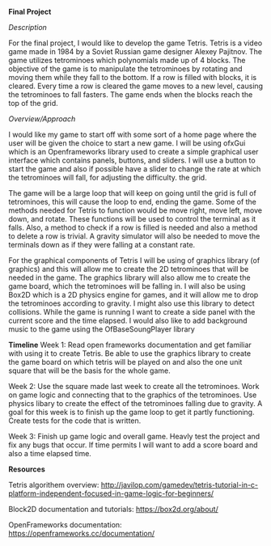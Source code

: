 **Final Project**

*Description*

For the final project, I would like to develop the game Tetris. Tetris is a video game made in 1984 by a Soviet
Russian game designer Alexey Pajitnov. The game utilizes tetrominoes which polynomials made up of 4 blocks. The
objective of the game is to manipulate the tetrominoes by rotating and moving them while they fall to the bottom.
If a row is filled with blocks, it is cleared. Every time a row is cleared the game moves to a new level, causing
the tetrominoes to fall fasters. The game ends when the blocks reach the top of
the grid.

*Overview/Approach*

I would like my game to start off with some sort of a home page where the user will be given the choice to start a new game. 
I will be using ofxGui which is an Openframeworks library used to create a simple graphical user interface which contains panels,
buttons, and sliders. I will use a button to start the game and also if possible have a slider to change the rate at which the 
tetrominoes will fall, for adjusting the difficulty. the grid. 

The game will be a large loop that will keep on going until the grid is full of tetrominoes, this will cause the loop to end, ending 
the game. Some of the methods needed for Tetris to function would be move right, move left, move down, and rotate. These functions 
will be used to control the terminal as it falls. Also, a method to check if a row is filled is needed and also a method to delete
a row is trivial. A gravity simulator will also be needed to move the terminals down as if they were falling at a constant rate.

For the graphical components of Tetris I will be using of graphics library (of graphics) and this will allow me to create the 2D 
tetrominoes that will be needed in the game. The graphics library will also allow me to create the game board, which the tetrominoes
will be falling in. I will also be using Box2D which is a 2D physics engine for games, and it will allow me to drop the tetrominoes
according to gravity. I might also use this library to detect collisions. While the game is running I want to create a side panel 
with the current score and the time elapsed. I would also like to add background music to the game using the OfBaseSoungPlayer library

**Timeline**
Week 1: Read open frameworks documentation and get familiar with using it to create Tetris. Be able to use the graphics library to create 
the game board on which tetris will be played on and also the one unit square that will be the basis for the whole game. 

Week 2: Use the square made last week to create all the tetrominoes. Work on game logic and connecting that to the graphics of the tetrominoes.
Use physics libary to create the effect of the tetrominoes falling due to gravity. A goal for this week is to finish up the game loop to get it 
partly functioning. Create tests for the code that is written.

Week 3: Finish up game logic and overall game. Heavly test the project and fix any bugs that occur. If time permits I will want to add a score
board and also a time elapsed time. 

**Resources**

Tetris algorithem overview:
http://javilop.com/gamedev/tetris-tutorial-in-c-platform-independent-focused-in-game-logic-for-beginners/

Block2D documentation and tutorials:
https://box2d.org/about/

OpenFrameworks documentation:
https://openframeworks.cc/documentation/

